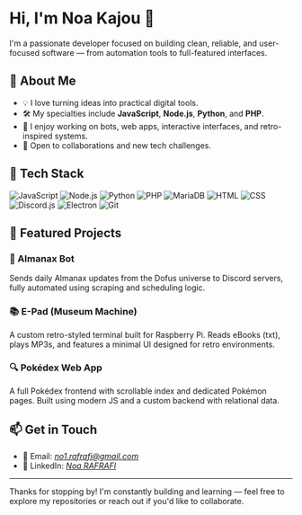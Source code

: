 # Hi, I'm Noa Kajou 👋

I'm a passionate developer focused on building clean, reliable, and user-focused software — from automation tools to full-featured interfaces.

## 🚀 About Me

- 💡 I love turning ideas into practical digital tools.
- 🛠️ My specialties include **JavaScript**, **Node.js**, **Python**, and **PHP**.
- 🎯 I enjoy working on bots, web apps, interactive interfaces, and retro-inspired systems.
- 🤝 Open to collaborations and new tech challenges.

## 🧰 Tech Stack

![JavaScript](https://img.shields.io/badge/JavaScript-F7DF1E?style=flat&logo=javascript&logoColor=black)
![Node.js](https://img.shields.io/badge/Node.js-339933?style=flat&logo=node.js&logoColor=white)
![Python](https://img.shields.io/badge/Python-3776AB?style=flat&logo=python&logoColor=white)
![PHP](https://img.shields.io/badge/PHP-777BB4?style=flat&logo=php&logoColor=white)
![MariaDB](https://img.shields.io/badge/MariaDB-003545?style=flat&logo=mariadb&logoColor=white)
![HTML](https://img.shields.io/badge/HTML5-E34F26?style=flat&logo=html5&logoColor=white)
![CSS](https://img.shields.io/badge/CSS3-1572B6?style=flat&logo=css3&logoColor=white)
![Discord.js](https://img.shields.io/badge/Discord.js-5865F2?style=flat&logo=discord&logoColor=white)
![Electron](https://img.shields.io/badge/Electron-47848F?style=flat&logo=electron&logoColor=white)
![Git](https://img.shields.io/badge/Git-F05032?style=flat&logo=git&logoColor=white)

## 📌 Featured Projects

### 🧙 Almanax Bot
Sends daily Almanax updates from the Dofus universe to Discord servers, fully automated using scraping and scheduling logic.

### 📚 E-Pad (Museum Machine)
A custom retro-styled terminal built for Raspberry Pi. Reads eBooks (txt), plays MP3s, and features a minimal UI designed for retro environments.

### 🔍 Pokédex Web App
A full Pokédex frontend with scrollable index and dedicated Pokémon pages. Built using modern JS and a custom backend with relational data.


## 📫 Get in Touch

- 📧 Email: *no1.rafrafi@gmail.com*
- 💼 LinkedIn: [*Noa RAFRAFI*](https://www.linkedin.com/in/noa-rafrafi-a0bb33311/)

---

Thanks for stopping by! I'm constantly building and learning — feel free to explore my repositories or reach out if you'd like to collaborate.
